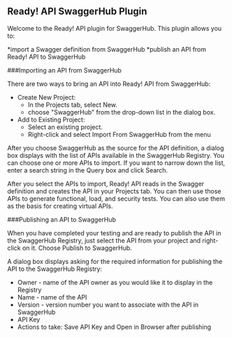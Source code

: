 ## Ready! API SwaggerHub Plugin

Welcome to the Ready! API plugin for SwaggerHub. This plugin allows you to:

*import a Swagger definition from SwaggerHub
*publish an API from Ready! API to SwaggerHub

###Importing an API from SwaggerHub

There are two ways to bring an API into Ready! API from SwaggerHub:

* Create New Project: 
  * In the Projects tab, select New.
  * choose "SwaggerHub" from the drop-down list in the dialog box.
* Add to Existing Project:
  * Select an existing project.
  * Right-click and select Import From SwaggerHub from the menu
  
After you choose SwaggerHub as the source for the API definition, a dialog box displays with the list of APIs available in the SwaggerHub Registry. You can choose one or more APIs to import. If you want to narrow down the list, enter a search string in the Query box and click Search. 

After you select the APIs to import, Ready! API reads in the Swagger definition and creates the API in your Projects tab. You can then use those APIs to generate functional, load, and security tests. You can also use them as the basis for creating virtual APIs.

###Publishing an API to SwaggerHub

When you have completed your testing and are ready to publish the API in the SwaggerHub Registry, just select the API from your project and right-click on it. Choose Publish to SwaggerHub. 

A dialog box displays asking for the required information for publishing the API to the SwaggerHub Registry:

* Owner - name of the API owner as you would like it to display in the Registry
* Name - name of the API
* Version - version number you want to associate with the API in SwaggerHub
* API Key
* Actions to take: Save API Key and Open in Browser after publishing



